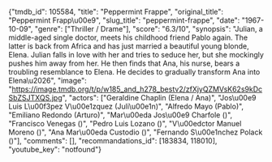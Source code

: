 {"tmdb_id": 105584, "title": "Peppermint Frappe", "original_title": "Peppermint Frapp\u00e9", "slug_title": "peppermint-frappe", "date": "1967-10-09", "genre": ["Thriller / Drame"], "score": "6.3/10", "synopsis": "Julian, a middle-aged single doctor, meets his childhood friend Pablo again. The latter is back from Africa and has just married a beautiful young blonde, Elena. Julian falls in love with her and tries to seduce her, but she mockingly pushes him away from her. He then finds that Ana, his nurse, bears a troubling resemblance to Elena. He decides to gradually transform Ana into Elena\u2026", "image": "https://image.tmdb.org/t/p/w185_and_h278_bestv2/zfXjyQZMVsK62s9kDcSbZSJTXQS.jpg", "actors": ["Geraldine Chaplin (Elena / Ana)", "Jos\u00e9 Luis L\u00f3pez V\u00e1zquez (Juli\u00e1n)", "Alfredo Mayo (Pablo)", "Emiliano Redondo (Arturo)", "Mar\u00eda Jos\u00e9 Charfole ()", "Francisco Venegas ()", "Pedro Luis Lozano ()", "V\u00edctor Manuel Moreno ()", "Ana Mar\u00eda Custodio ()", "Fernando S\u00e1nchez Polack ()"], "comments": [], "recommandations_id": [183834, 118010], "youtube_key": "notfound"}